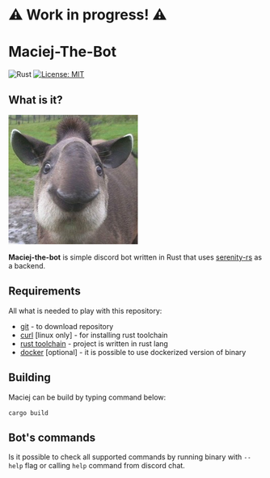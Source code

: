 # :warning: Work in progress! :warning:
# Maciej-The-Bot

![Rust](https://github.com/Xavrax/maciej-the-bot/actions/workflows/rust.yml/badge.svg)
[![License: MIT](https://img.shields.io/badge/License-MIT-yellow.svg)](https://opensource.org/licenses/MIT)

## What is it?

![Maciej](maciej.png)

**Maciej-the-bot** is simple discord bot written in Rust that uses [serenity-rs](https://github.com/serenity-rs/serenity)
as a backend.

## Requirements

All what is needed to play with this repository:

- [git](https://git-scm.com/book/en/v2/Getting-Started-Installing-Git) - to download repository
- [curl](https://curl.se/download.html) [linux only] - for installing rust toolchain
- [rust toolchain](https://rustup.rs/) - project is written in rust lang
- [docker](https://docs.docker.com/engine/install/) [optional] - it is possible to use dockerized version of binary

## Building

Maciej can be build by typing command below:

```shell
cargo build
```

## Bot's commands

Is it possible to check all supported commands by running binary with `--help` flag or calling `help` command
from discord chat.